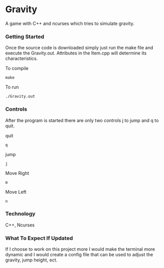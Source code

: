 # Gravity

A game with C++ and ncurses which tries to simulate gravity.

### Getting Started

Once the source code is downloaded simply just run the make file and execute the
Gravity.out. Attributes in the Item.cpp will determine its characteristics.

To compile
```
make
```
To run

```
./Gravity.out
```

### Controls

After the program is started there are only two controls j to jump and q to quit.

quit
```
q
```

jump
```
j
```
Move Right
```
m
```
Move Left
```
n
```


### Technology

C++, Ncurses


### What To Expect If Updated

If I choose to work on this project more I would make the terminal more dynamic and I would create a config file that can be used to adjust the gravity, jump height, ect.
